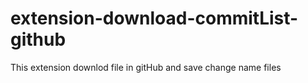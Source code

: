 # extension-download-commitList-github
This extension downlod file in gitHub and save change name files
